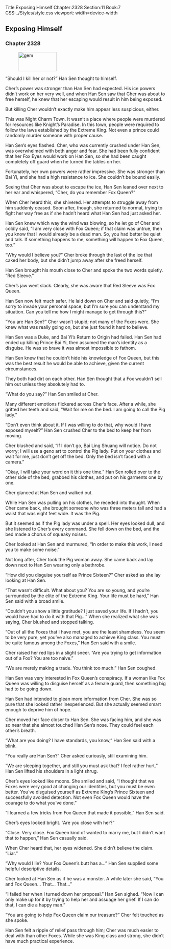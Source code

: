 Title:Exposing Himself 
Chapter:2328 
Section:11 
Book:7 
CSS:../Styles/style.css 
viewport: width=device-width
  
## Exposing Himself
### Chapter 2328 
<figure>
	<img src="../Images/gem.gif" alt="gem" id="gem" width="120" height="60" />
</figure>
  

  
  “Should I kill her or not?” Han Sen thought to himself.

Cher’s power was stronger than Han Sen had expected. His ice powers didn’t work on her very well, and when Han Sen saw that Cher was about to free herself, he knew that her escaping would result in him being exposed.

But killing Cher wouldn’t exactly make him appear less suspicious, either.

This was Night Charm Town. It wasn’t a place where people were murdered for resources like Knight’s Paradise. In this town, people were required to follow the laws established by the Extreme King. Not even a prince could randomly murder someone with proper cause.

Han Sen’s eyes flashed. Cher, who was currently crushed under Han Sen, was overwhelmed with both anger and fear. She had been fully confident that her Fox Eyes would work on Han Sen, so she had been caught completely off guard when he turned the tables on her.

Fortunately, her own powers were rather impressive. She was stronger than Bai Yi, and she had a high resistance to ice. She couldn’t be bound easily.

Seeing that Cher was about to escape the ice, Han Sen leaned over next to her ear and whispered, “Cher, do you remember Fox Queen?”

When Cher heard this, she shivered. Her attempts to struggle away from him suddenly ceased. Soon after, though, she returned to normal, trying to fight her way free as if she hadn’t heard what Han Sen had just asked her.

Han Sen knew which way the wind was blowing, so he let go of Cher and coldly said, “I am very close with Fox Queen; if that claim was untrue, then you know that I would already be a dead man. So, you had better be quiet and talk. If something happens to me, something will happen to Fox Queen, too.”

“Why would I believe you?” Cher broke through the last of the ice that caked her body, but she didn’t jump away after she freed herself.

Han Sen brought his mouth close to Cher and spoke the two words quietly. “Red Sleeve.”

Cher’s jaw went slack. Clearly, she was aware that Red Sleeve was Fox Queen.

Han Sen now felt much safer. He laid down on Cher and said quietly, “I’m sorry to invade your personal space, but I’m sure you can understand my situation. Can you tell me how I might manage to get through this?”

“You are Han Sen?” Cher wasn’t stupid; not many of the Foxes were. She knew what was really going on, but she just found it hard to believe.

Han Sen was a Duke, and Bai Yi’s Return to Origin had failed. Han Sen had ended up killing Prince Bai Yi, then assumed the man’s identity as a disguise. He was so brave it was almost impossible to fathom.

Han Sen knew that he couldn’t hide his knowledge of Fox Queen, but this was the best result he would be able to achieve, given the current circumstances.

They both had dirt on each other. Han Sen thought that a Fox wouldn’t sell him out unless they absolutely had to.

“What do you say?” Han Sen smiled at Cher.

Many different emotions flickered across Cher’s face. After a while, she gritted her teeth and said, “Wait for me on the bed. I am going to call the Pig lady.”

“Don’t even think about it. If I was willing to do that, why would I have exposed myself?” Han Sen crushed Cher to the bed to keep her from moving.

Cher blushed and said, “If I don’t go, Bai Ling Shuang will notice. Do not worry; I will use a geno art to control the Pig lady. Put on your clothes and wait for me, just don’t get off the bed. Only the bed isn’t faced with a camera.”

“Okay, I will take your word on it this one time.” Han Sen rolled over to the other side of the bed, grabbed his clothes, and put on his garments one by one.

Cher glanced at Han Sen and walked out.

While Han Sen was pulling on his clothes, he receded into thought. When Cher came back, she brought someone who was three meters tall and had a waist that was eight feet wide. It was the Pig.

But it seemed as if the Pig lady was under a spell. Her eyes looked dull, and she listened to Cher’s every command. She fell down on the bed, and the bed made a chorus of squeaky noises.

Cher looked at Han Sen and murmured, “In order to make this work, I need you to make some noise.”

Not long after, Cher took the Pig woman away. She came back and lay down next to Han Sen wearing only a bathrobe.

“How did you disguise yourself as Prince Sixteen?” Cher asked as she lay looking at Han Sen.

“That wasn’t difficult. What about you? You are so young, and you’re surrounded by the elite of the Extreme King. Your life must be hard,” Han Sen said with a broad smile.

“Couldn’t you show a little gratitude? I just saved your life. If I hadn’t, you would have had to do it with that Pig…” When she realized what she was saying, Cher blushed and stopped talking.

“Out of all the Foxes that I have met, you are the least shameless. You seem to be very pure, yet you’ve also managed to achieve King class. You must be quite famous among the Foxes,” Han Sen said with a smile.

Cher raised her red lips in a slight sneer. “Are you trying to get information out of a Fox? You are too naive.”

“We are merely making a trade. You think too much.” Han Sen coughed.

Han Sen was very interested in Fox Queen’s conspiracy. If a woman like Fox Queen was willing to disguise herself as a female guard, then something big had to be going down.

Han Sen had intended to glean more information from Cher. She was so pure that she looked rather inexperienced. But she actually seemed smart enough to deprive him of hope.

Cher moved her face closer to Han Sen. She was facing him, and she was so near that she almost touched Han Sen’s nose. They could feel each other’s breath.

“What are you doing? I have standards, you know,” Han Sen said with a blink.

“You really are Han Sen?” Cher asked curiously, still examining him.

“We are sleeping together, and still you must ask that? I feel rather hurt.” Han Sen lifted his shoulders in a light shrug.

Cher’s eyes looked like moons. She smiled and said, “I thought that we Foxes were very good at changing our identities, but you must be even better. You’ve disguised yourself as Extreme King’s Prince Sixteen and successfully avoided detection. Not even Fox Queen would have the courage to do what you’ve done.”

“I learned a few tricks from Fox Queen that made it possible,” Han Sen said.

Cher’s eyes looked bright. “Are you close with her?”

“Close. Very close. Fox Queen kind of wanted to marry me, but I didn’t want that to happen,” Han Sen casually said.

When Cher heard that, her eyes widened. She didn’t believe the claim. “Liar.”

“Why would I lie? Your Fox Queen’s butt has a…” Han Sen supplied some helpful descriptive details.

Cher looked at Han Sen as if he was a monster. A while later she said, “You and Fox Queen… That… That…”

“I failed her when I turned down her proposal.” Han Sen sighed. “Now I can only make up for it by trying to help her and assuage her grief. If I can do that, I can die a happy man.”

“You are going to help Fox Queen claim our treasure?” Cher felt touched as she spoke.

Han Sen felt a ripple of relief pass through him; Cher was much easier to deal with than other Foxes. While she was King class and strong, she didn’t have much practical experience.
